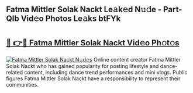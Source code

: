 ## Fatma Mittler Solak Nackt Le𝚊k𝚎d N𝚞𝚍e - Part-QIb Vid𝚎o Photos Le𝚊ks btFYk

# <h2><a href="http://fbaru8.evod.top/?m=Fatma+Mittler+Solak+Nackt">🔗 👉🔴 Fatma Mittler Solak Nackt Vid𝚎o Ph𝚘t𝚘s</a></h2>

[![Fatma Mittler Solak Nackt N𝚞d𝚎s](https://i.imgur.com/8V9OHl7.gif)](http://fbaru8.evod.top/?m=Fatma+Mittler+Solak+Nackt)
Online content creator Fatma Mittler Solak Nackt who has gained popularity for posting lifestyle and dance-related content, including dance trend performances and mini vlogs. Public figures Fatma Mittler Solak Nackt have a responsibility to represent their communities. 
